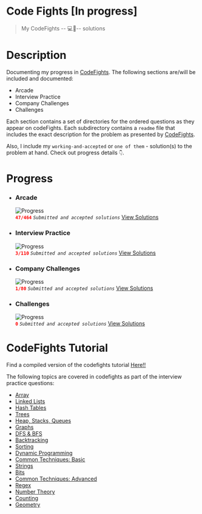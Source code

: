 # Code Fights [In progress]
>My CodeFights  -- 💻🥊-- solutions

# Description

Documenting my progress in <a href="https://app.codesignal.com">CodeFights</a>. The following sections are/will be included and documented:
* Arcade
* Interview Practice
* Company Challenges
* Challenges

Each section contains a set of directories for the ordered questions as they appear on codeFights. Each subdirectory contains a ```readme``` file that includes the exact description for the problem as presented by <a href="https://app.codesignal.com">CodeFights</a>.

Also, I include my ```working-and-accepted``` or ```one of them``` - solution(s) to the problem at hand. Check out progress details ```👇```.

# Progress

* ### Arcade
	![Progress](http://progressed.io/bar/10?title=Completion)  
    <strong style="color: red">```47/464```</strong> <i>```Submitted and accepted solutions```</i> <a href="https://github.com/jeury301/code-fights/tree/master/arcade">View Solutions</a>
* ### Interview Practice
	![Progress](http://progressed.io/bar/2?title=Completion)  
    <strong style="color: red">```3/110```</strong> <i>```Submitted and accepted solutions```</i> <a href="https://github.com/jeury301/code-fights/tree/master/interview-practice">View Solutions</a>
* ### Company Challenges
	![Progress](http://progressed.io/bar/1?title=Completion)  
    <strong style="color: red">```1/80```</strong> <i>```Submitted and accepted solutions```</i> <a href="https://github.com/jeury301/code-fights/tree/master/company-challenges">View Solutions</a>
* ### Challenges
	![Progress](http://progressed.io/bar/0?title=Completion)  
    <strong style="color: red">```0```</strong> <i>```Submitted and accepted solutions```</i> <a href="https://github.com/jeury301/code-fights/tree/master/challenges">View Solutions</a>

# CodeFights Tutorial

Find a compiled version of the codefights tutorial <a href="https://jeury301.github.io/code-fights/">Here!!</a>

The following topics are covered in codefights as part of the interview practice questions:

* <a href="https://app.codesignal.com/interview-practice/topics/arrays/tutorial">Array</a>
* <a href="https://app.codesignal.com/interview-practice/topics/linked-lists/tutorial">Linked Lists</a>
* <a href="https://app.codesignal.com/interview-practice/topics/hash-tables/tutorial">Hash Tables</a>
* <a href="https://app.codesignal.com/interview-practice/topics/trees-basic/tutorial">Trees</a>
* <a href="https://app.codesignal.com/interview-practice/topics/heaps-stacks-queues/tutorial">Heap, Stacks, Queues</a>
* <a href="https://app.codesignal.com/interview-practice/topics/graphs/tutorial">Graphs</a>
* <a href="https://app.codesignal.com/interview-practice/topics/dfs-bfs/tutorial">DFS & BFS</a>
* <a href="https://app.codesignal.com/interview-practice/topics/backtracking/tutorial">Backtracking</a>
* <a href="https://app.codesignal.com/interview-practice/topics/sorting/tutorial">Sorting</a>
* <a href="https://app.codesignal.com/interview-practice/topics/dynamic-programming-basic/tutorial">Dynamic Programming</a>
* <a href="https://app.codesignal.com/interview-practice/topics/common-techniques-basic/tutorial">Common Techniques: Basic</a>
* <a href="https://app.codesignal.com/interview-practice/topics/strings/tutorial">Strings</a>
* <a href="https://app.codesignal.com/interview-practice/topics/bits/tutorial">Bits</a>
* <a href="https://app.codesignal.com/interview-practice/topics/common-techniques-advanced/tutorial">Common Techniques: Advanced</a>
* <a href="https://app.codesignal.com/interview-practice/topics/regex/tutorial">Regex</a>
* <a href="https://app.codesignal.com/interview-practice/topics/number-theory/tutorial">Number Theory</a>
* <a href="https://app.codesignal.com/interview-practice/topics/counting/tutorial">Counting</a>
* <a href="https://app.codesignal.com/interview-practice/topics/geometry/tutorial">Geometry</a>
